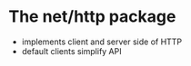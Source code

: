 # The net/http package

* implements client and server side of HTTP
* default clients simplify API


